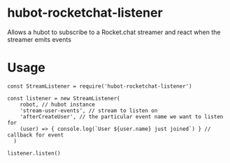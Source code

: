 # hubot-rocketchat-listener
Allows a hubot to subscribe to a Rocket.chat streamer and react when the streamer emits events

# Usage

```
const StreamListener = require('hubot-rocketchat-listener')

const listener = new StreamListener(
    robot, // hubot instance
    'stream-user-events', // stream to listen on
    'afterCreateUser', // the particular event name we want to listen for
    (user) => { console.log(`User ${user.name} just joined`) } // callback for event
  )
  
listener.listen()
```
